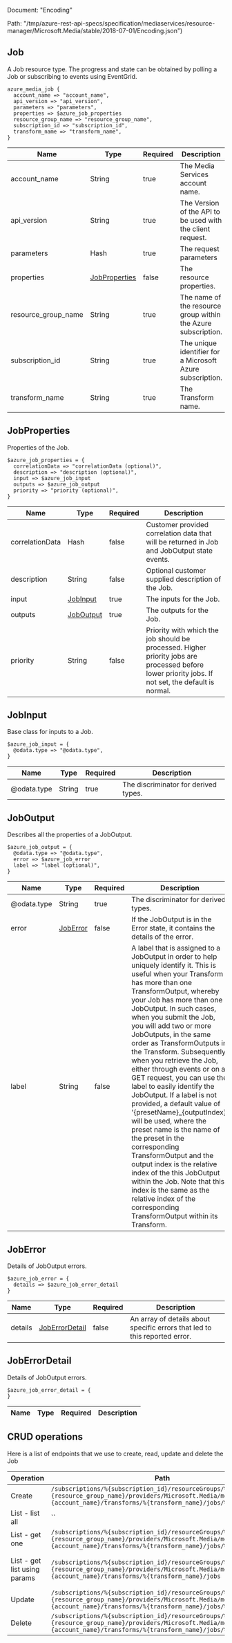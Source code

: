 Document: "Encoding"


Path: "/tmp/azure-rest-api-specs/specification/mediaservices/resource-manager/Microsoft.Media/stable/2018-07-01/Encoding.json")

## Job

A Job resource type. The progress and state can be obtained by polling a Job or subscribing to events using EventGrid.

```puppet
azure_media_job {
  account_name => "account_name",
  api_version => "api_version",
  parameters => "parameters",
  properties => $azure_job_properties
  resource_group_name => "resource_group_name",
  subscription_id => "subscription_id",
  transform_name => "transform_name",
}
```

| Name        | Type           | Required       | Description       |
| ------------- | ------------- | ------------- | ------------- |
|account_name | String | true | The Media Services account name. |
|api_version | String | true | The Version of the API to be used with the client request. |
|parameters | Hash | true | The request parameters |
|properties | [JobProperties](#jobproperties) | false | The resource properties. |
|resource_group_name | String | true | The name of the resource group within the Azure subscription. |
|subscription_id | String | true | The unique identifier for a Microsoft Azure subscription. |
|transform_name | String | true | The Transform name. |
        
## JobProperties

Properties of the Job.

```puppet
$azure_job_properties = {
  correlationData => "correlationData (optional)",
  description => "description (optional)",
  input => $azure_job_input
  outputs => $azure_job_output
  priority => "priority (optional)",
}
```

| Name        | Type           | Required       | Description       |
| ------------- | ------------- | ------------- | ------------- |
|correlationData | Hash | false | Customer provided correlation data that will be returned in Job and JobOutput state events. |
|description | String | false | Optional customer supplied description of the Job. |
|input | [JobInput](#jobinput) | true | The inputs for the Job. |
|outputs | [JobOutput](#joboutput) | true | The outputs for the Job. |
|priority | String | false | Priority with which the job should be processed. Higher priority jobs are processed before lower priority jobs. If not set, the default is normal. |
        
## JobInput

Base class for inputs to a Job.

```puppet
$azure_job_input = {
  @odata.type => "@odata.type",
}
```

| Name        | Type           | Required       | Description       |
| ------------- | ------------- | ------------- | ------------- |
|@odata.type | String | true | The discriminator for derived types. |
        
## JobOutput

Describes all the properties of a JobOutput.

```puppet
$azure_job_output = {
  @odata.type => "@odata.type",
  error => $azure_job_error
  label => "label (optional)",
}
```

| Name        | Type           | Required       | Description       |
| ------------- | ------------- | ------------- | ------------- |
|@odata.type | String | true | The discriminator for derived types. |
|error | [JobError](#joberror) | false | If the JobOutput is in the Error state, it contains the details of the error. |
|label | String | false | A label that is assigned to a JobOutput in order to help uniquely identify it. This is useful when your Transform has more than one TransformOutput, whereby your Job has more than one JobOutput. In such cases, when you submit the Job, you will add two or more JobOutputs, in the same order as TransformOutputs in the Transform. Subsequently, when you retrieve the Job, either through events or on a GET request, you can use the label to easily identify the JobOutput. If a label is not provided, a default value of '{presetName}_{outputIndex}' will be used, where the preset name is the name of the preset in the corresponding TransformOutput and the output index is the relative index of the this JobOutput within the Job. Note that this index is the same as the relative index of the corresponding TransformOutput within its Transform. |
        
## JobError

Details of JobOutput errors.

```puppet
$azure_job_error = {
  details => $azure_job_error_detail
}
```

| Name        | Type           | Required       | Description       |
| ------------- | ------------- | ------------- | ------------- |
|details | [JobErrorDetail](#joberrordetail) | false | An array of details about specific errors that led to this reported error. |
        
## JobErrorDetail

Details of JobOutput errors.

```puppet
$azure_job_error_detail = {
}
```

| Name        | Type           | Required       | Description       |
| ------------- | ------------- | ------------- | ------------- |



## CRUD operations

Here is a list of endpoints that we use to create, read, update and delete the Job

| Operation | Path | Verb | Description | OperationID |
| ------------- | ------------- | ------------- | ------------- | ------------- |
|Create|`/subscriptions/%{subscription_id}/resourceGroups/%{resource_group_name}/providers/Microsoft.Media/mediaServices/%{account_name}/transforms/%{transform_name}/jobs/%{job_name}`|Put|Creates a Job.|Jobs_Create|
|List - list all|``||||
|List - get one|`/subscriptions/%{subscription_id}/resourceGroups/%{resource_group_name}/providers/Microsoft.Media/mediaServices/%{account_name}/transforms/%{transform_name}/jobs/%{job_name}`|Get|Gets a Job.|Jobs_Get|
|List - get list using params|`/subscriptions/%{subscription_id}/resourceGroups/%{resource_group_name}/providers/Microsoft.Media/mediaServices/%{account_name}/transforms/%{transform_name}/jobs`|Get|Lists all of the Jobs for the Transform.|Jobs_List|
|Update|`/subscriptions/%{subscription_id}/resourceGroups/%{resource_group_name}/providers/Microsoft.Media/mediaServices/%{account_name}/transforms/%{transform_name}/jobs/%{job_name}`|Put|Creates a Job.|Jobs_Create|
|Delete|`/subscriptions/%{subscription_id}/resourceGroups/%{resource_group_name}/providers/Microsoft.Media/mediaServices/%{account_name}/transforms/%{transform_name}/jobs/%{job_name}`|Delete|Deletes a Job.|Jobs_Delete|
